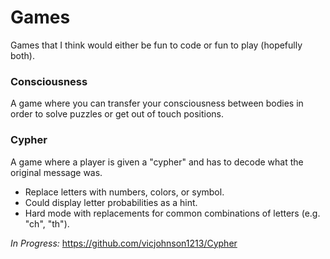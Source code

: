 # Games

Games that I think would either be fun to code or fun to play (hopefully both).

### Consciousness

A game where you can transfer your consciousness between bodies in order to solve puzzles or get out of touch positions.

### Cypher

A game where a player is given a "cypher" and has to decode what the original message was.

- Replace letters with numbers, colors, or symbol.
- Could display letter probabilities as a hint.
- Hard mode with replacements for common combinations of letters (e.g. "ch", "th").

*In Progress:* https://github.com/vicjohnson1213/Cypher
